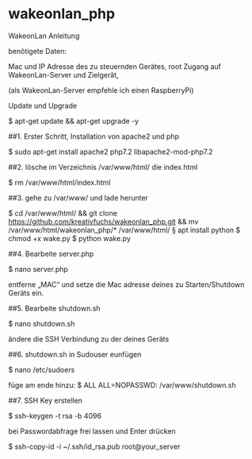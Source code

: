 # wakeonlan_php
WakeonLan Anleitung

benötigete Daten:

Mac und IP Adresse des zu steuernden Gerätes,
root Zugang auf WakeonLan-Server und Zielgerät,

(als WakeonLan-Server empfehle ich einen RaspberryPi)


Update und Upgrade

$ apt-get update && apt-get upgrade -y



##1. Erster Schritt, Installation von apache2 und php

$ sudo apt-get install apache2 php7.2 libapache2-mod-php7.2

##2. lösche im Verzeichnis /var/www/html/ die index.html

$ rm /var/www/html/index.html

##3. gehe zu /var/www/ und lade herunter

$ cd /var/www/html/ && git clone https://github.com/kreativfuchs/wakeonlan_php.git && mv /var/www/html/wakeonlan_php/* /var/www/html/ 
§ apt install python
$ chmod +x wake.py
$ python wake.py

##4. Bearbeite server.php

$ nano server.php

entferne „MAC“ und setze die Mac adresse deines zu Starten/Shutdown Geräts ein.

##5. Bearbeite shutdown.sh

$ nano shutdown.sh

ändere die SSH Verbindung zu der deines Geräts

##6. shutdown.sh in Sudouser eunfügen

$ nano /etc/sudoers

füge am ende hinzu:
$ ALL ALL=NOPASSWD: /var/www/shutdown.sh

##7. SSH Key erstellen

$ ssh-keygen -t rsa -b 4096

bei Passwordabfrage frei lassen und Enter drücken

$ ssh-copy-id -i ~/.ssh/id_rsa.pub root@your_server
